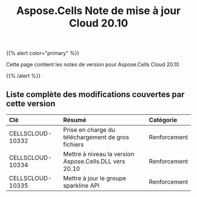 ﻿---
title: Aspose.Cells Note de mise à jour Cloud 20.10
second_title: Aspose.Cells Cloud Documen
type: docs
url: /fr/aspose-cells-cloud-20-10-release-notes/
description: Aspose.Cells Cloud prend en charge Excel pour créer, convertir, fusionner, diviser, protéger, opération d'objet interne, etc.
weight: 8
---
{{% alert color="primary" %}} 

Cette page contient les notes de version pour Aspose.Cells Cloud 20.10

{{% /alert %}} 
## **Liste complète des modifications couvertes par cette version**

|**Clé**|**Résumé**|**Catégorie**|
|:- |:- |:- |
|CELLSCLOUD-10332|Prise en charge du téléchargement de gros fichiers|Renforcement|
|CELLSCLOUD-10334|Mettre à niveau la version Aspose.Cells.DLL vers 20.10|Renforcement|
|CELLSCLOUD-10335|Mettre à jour le groupe sparkline API|Renforcement|


